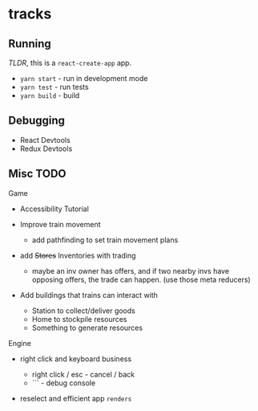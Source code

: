 # tracks

## Running

*TLDR*, this is a `react-create-app` app.

- `yarn start` - run in development mode
- `yarn test` - run tests
- `yarn build` - build

## Debugging

- React Devtools
- Redux Devtools

## Misc TODO

Game 

- Accessibility Tutorial

- Improve train movement
    - add pathfinding to set train movement plans
    
- add ~~Stores~~ Inventories with trading 
    - maybe an inv owner has offers, and if two nearby invs have opposing offers, the trade can happen. (use those meta reducers)
    
- Add buildings that trains can interact with
    - Station to collect/deliver goods
    - Home to stockpile resources
    - Something to generate resources

Engine
- right click and keyboard business
    - right click / esc - cancel / back
    - `\`` - debug console
    
- reselect and efficient app `renders`
